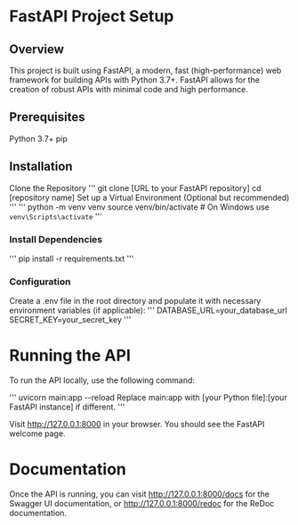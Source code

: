 # FastAPI Project Setup
## Overview
This project is built using FastAPI, a modern, fast (high-performance) web framework for building APIs with Python 3.7+. FastAPI allows for the creation of robust APIs with minimal code and high performance.

## Prerequisites
Python 3.7+
pip

## Installation
Clone the Repository
'''
git clone [URL to your FastAPI repository]
cd [repository name]
Set up a Virtual Environment (Optional but recommended)
'''
'''
python -m venv venv
source venv/bin/activate  # On Windows use `venv\Scripts\activate`
'''
### Install Dependencies
'''
pip install -r requirements.txt
'''

### Configuration
Create a .env file in the root directory and populate it with necessary environment variables (if applicable):
'''
DATABASE_URL=your_database_url
SECRET_KEY=your_secret_key
'''
# Running the API
To run the API locally, use the following command:

'''
uvicorn main:app --reload
Replace main:app with [your Python file]:[your FastAPI instance] if different.
'''

Visit http://127.0.0.1:8000 in your browser. You should see the FastAPI welcome page.

# Documentation
Once the API is running, you can visit http://127.0.0.1:8000/docs for the Swagger UI documentation, or http://127.0.0.1:8000/redoc for the ReDoc documentation.
